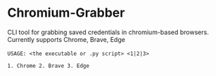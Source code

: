 # Chromium-Grabber
CLI tool for grabbing saved credentials in chromium-based browsers. Currently supports Chrome, Brave, Edge

```USAGE: <the executable or .py script> <1|2|3> ```
&nbsp;

`1. Chrome
2. Brave
3. Edge
`
